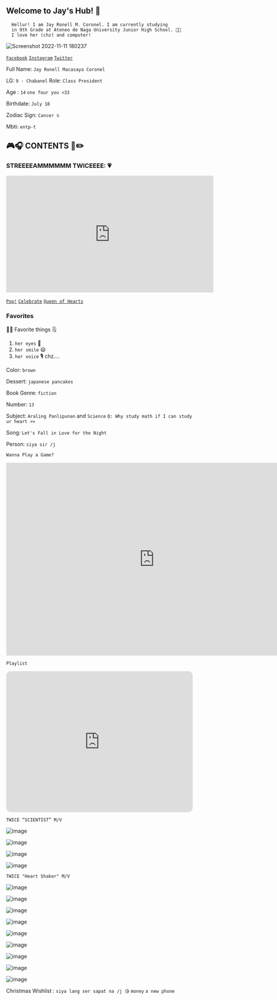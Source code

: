 ## Welcome to Jay's Hub! 👦
      Hellur! I am Jay Ronell M. Coronel. I am currently studying 
      in 9th Grade at Ateneo de Naga University Junior High School. 💙💛 
      I love her (chz) and computer!
      
![Screenshot 2022-11-11 180237](https://user-images.githubusercontent.com/118147704/202804551-41f517dd-d32d-4c64-8b77-0a29e495a4c0.png)

[`Facebook`](https://www.facebook.com/profile.php?id=100076401044632) [`Instagram`](https://www.instagram.com/jayaited/) [`Twitter`](https://twitter.com/jayjalani_)

Full Name: `Jay Ronell Macasaya Coronel`

LG: `9 - Chabanel`   Role: `Class President`

Age : `14` `one four you <33`

Birthdate: `July 18`

Zodiac Sign: `Cancer ♋`

Mbti: `entp-t`

## 🎮🎧 CONTENTS 📖✏️
### STREEEEAMMMMMM TWICEEEE: 💗
<iframe width="560" height="315" src="https://www.youtube.com/embed/k6jqx9kZgPM" title="YouTube video player" frameborder="0" allow="accelerometer; autoplay; clipboard-write; encrypted-media; gyroscope; picture-in-picture" allowfullscreen></iframe>

[`Pop!`](https://www.youtube.com/watch?v=f6YDKF0LVWw)
[`Celebrate`](https://www.youtube.com/watch?v=fMIn43MiwG8)
[`Queen of Hearts`](https://www.youtube.com/watch?v=Q4Rb5_kjS2M)

### Favorites

🙇‍♂️ Favorite things 🗒️
1. `her eyes` 👀
2. `her smile` 😃
3. `her voice` 🎙️
chz....

Color:  `brown`

Dessert: `japanese pancakes`

Book Genre: `fiction`

Number: `13`

Subject: `Araling Panlipunan` and `Science`  `Q: Why study math if I can study ur heart >>`

Song: `Let's Fall in Love for the Night`

Person: `siya sir /j`
       
`Wanna Play a Game?`
<iframe src="https://funhtml5games.com?embed=flappy" style="width:800px;height:520px;border:none;" frameborder="0" scrolling="no"></iframe>

`Playlist`
<iframe style="border-radius:12px" src="https://open.spotify.com/embed/playlist/2HfpT5uPBk8Tn4rUTHVoka?utm_source=generator" width="100%" height="380" frameBorder="0" allowfullscreen="" allow="autoplay; clipboard-write; encrypted-media; fullscreen; picture-in-picture" loading="lazy"></iframe>



`TWICE “SCIENTIST” M/V`

![image](https://user-images.githubusercontent.com/118147704/202917043-290079a0-eaa6-4440-8363-5bee550a564b.png)

![image](https://user-images.githubusercontent.com/118147704/202917087-ae46e5ed-d6d0-4c80-8bc9-03b085a27a5e.png)

![image](https://user-images.githubusercontent.com/118147704/202917102-7b9333d8-c787-4a94-b51a-f181a444a88c.png)

![image](https://user-images.githubusercontent.com/118147704/202917114-15f1c892-2b99-42da-8c02-544bd2e5125a.png)

`TWICE "Heart Shaker" M/V`

![image](https://user-images.githubusercontent.com/118147704/202917212-80ca8dfb-9abf-4145-a049-b2569acfb779.png)

![image](https://user-images.githubusercontent.com/118147704/202917232-6aad337d-d70b-4826-a0df-4e591a2c226f.png)

![image](https://user-images.githubusercontent.com/118147704/202917257-fa97086e-8608-4853-9443-4e46e6bb0b23.png)

![image](https://user-images.githubusercontent.com/118147704/202917275-4071d84f-98ee-4ce6-bf6c-0aa2f4add15a.png)

![image](https://user-images.githubusercontent.com/118147704/202917288-48793bef-6817-47cb-aa42-a1975ec7af9d.png)

![image](https://user-images.githubusercontent.com/118147704/202917306-625dffa8-f043-4127-adaf-c70fb9932be9.png)

![image](https://user-images.githubusercontent.com/118147704/202917319-8afe0bc0-46e6-4dd1-8451-6881c1dd4901.png)

![image](https://user-images.githubusercontent.com/118147704/202917340-63292b39-bfcf-4754-afb9-a4c0ed89f504.png)

![image](https://user-images.githubusercontent.com/118147704/202917348-8c1a7ec6-8071-4064-8c81-b4095664761b.png)

Christmas Wishlist : `siya lang ser sapat na /j 😘` `money` `a new phone` 








